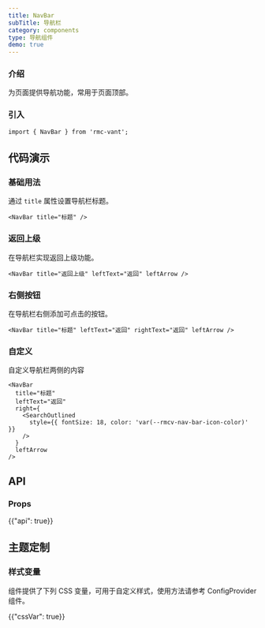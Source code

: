 ```yaml
---
title: NavBar
subTitle: 导航栏
category: components
type: 导航组件
demo: true
---
```


### 介绍

为页面提供导航功能，常用于页面顶部。

### 引入

```tsx
import { NavBar } from 'rmc-vant';
```

## 代码演示

### 基础用法

通过 `title` 属性设置导航栏标题。

```tsx
<NavBar title="标题" />
```

### 返回上级

在导航栏实现返回上级功能。

```tsx
<NavBar title="返回上级" leftText="返回" leftArrow />
```

### 右侧按钮

在导航栏右侧添加可点击的按钮。

```tsx
<NavBar title="标题" leftText="返回" rightText="返回" leftArrow />
```

### 自定义

自定义导航栏两侧的内容

```tsx
<NavBar
  title="标题"
  leftText="返回"
  right={
    <SearchOutlined
      style={{ fontSize: 18, color: 'var(--rmcv-nav-bar-icon-color)' }}
    />
  }
  leftArrow
/>
```

## API

### Props

{{"api": true}}

## 主题定制

### 样式变量

组件提供了下列 CSS 变量，可用于自定义样式，使用方法请参考 ConfigProvider 组件。

{{"cssVar": true}}
